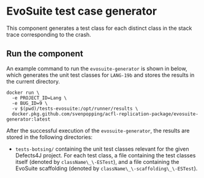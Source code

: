 # EvoSuite test case generator

This component generates a test class for each distinct class in the stack trace corresponding to the crash.

## Run the component

An example command to run the `evosuite-generator` is shown in below, which generates the unit test classes for `LANG-19b` and stores the results in the current directory.

```
docker run \
  -e PROJECT_ID=Lang \
  -e BUG_ID=9 \
  -v $(pwd)/tests-evosuite:/opt/runner/results \
  docker.pkg.github.com/svenpopping/acfl-replication-package/evosuite-generator:latest
```

After the successful execution of the `evosuite-generator`, the results are stored in the following directories:

- `tests-botsing/` containing the unit test classes relevant for the given Defects4J project. For each test class, a file containing the test classes itself (denoted by `className\_\-ESTest`), and a file containing the EvoSuite scaffolding (denoted by `className\_\-scaffolding\_\-ESTest`).
